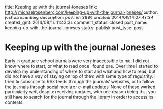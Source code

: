 title: Keeping up with the journal Joneses
link: http://jmichaelrosenberg.com/keeping-up-with-the-journal-joneses/
author: joshuarosenberg
description: 
post_id: 3880
created: 2014/08/14 07:43:34
created_gmt: 2014/08/14 11:43:34
comment_status: closed
post_name: keeping-up-with-the-journal-joneses
status: publish
post_type: post

# Keeping up with the journal Joneses

Early in graduate school journals were very inaccessible to me. I did not know where to start, or what to read once I found one. Over time I started to develop my understanding of where to start and what and how to read, but did not have a way of staying on top of them with some type of regularity. I tried to subscribe to RSS feeds through the journals' websites, or to follow the journals through social media or e-mail updates. None of these worked particularly well, despite receiving updates, with one reason being that you still have to search for the journal through the library in order to access its contents.